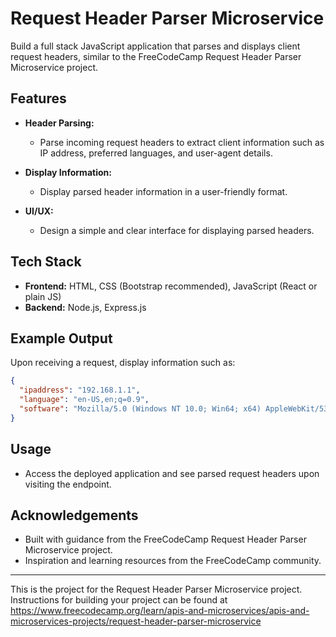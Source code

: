 # Request Header Parser Microservice

Build a full stack JavaScript application that parses and displays client request headers, similar to the FreeCodeCamp Request Header Parser Microservice project.

## Features

- **Header Parsing:**
  - Parse incoming request headers to extract client information such as IP address, preferred languages, and user-agent details.
  
- **Display Information:**
  - Display parsed header information in a user-friendly format.

- **UI/UX:**
  - Design a simple and clear interface for displaying parsed headers.

## Tech Stack

- **Frontend:** HTML, CSS (Bootstrap recommended), JavaScript (React or plain JS)
- **Backend:** Node.js, Express.js

## Example Output

Upon receiving a request, display information such as:

```json
{
  "ipaddress": "192.168.1.1",
  "language": "en-US,en;q=0.9",
  "software": "Mozilla/5.0 (Windows NT 10.0; Win64; x64) AppleWebKit/537.36 (KHTML, like Gecko) Chrome/91.0.4472.124 Safari/537.36"
}
```

## Usage

- Access the deployed application and see parsed request headers upon visiting the endpoint.


## Acknowledgements

- Built with guidance from the FreeCodeCamp Request Header Parser Microservice project.
- Inspiration and learning resources from the FreeCodeCamp community.

---

This is the project for the Request Header Parser Microservice project. Instructions for building your project can be found at https://www.freecodecamp.org/learn/apis-and-microservices/apis-and-microservices-projects/request-header-parser-microservice
